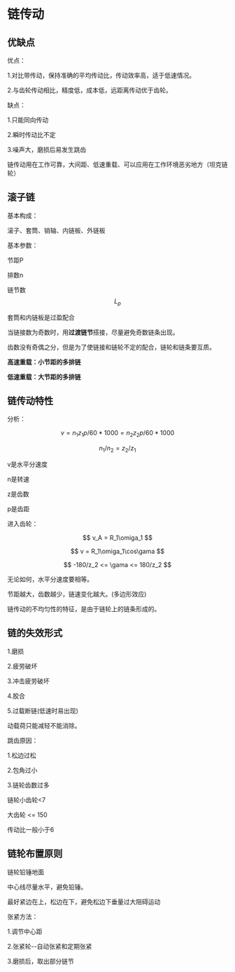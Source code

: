 # 链传动
## 优缺点

优点：

1.对比带传动，保持准确的平均传动比，传动效率高，适于低速情况。

2.与齿轮传动相比，精度低，成本低，远距离传动优于齿轮。

缺点：

1.只能同向传动

2.瞬时传动比不定

3.噪声大，磨损后易发生跳齿

链传动用在工作可靠，大间距、低速重载、可以应用在工作环境恶劣地方（坦克链轮）

## 滚子链

基本构成：

滚子、套筒、销轴、内链板、外链板

基本参数：

节距P

排数n

链节数 $$ L_p $$

套筒和内链板是过盈配合

当链接数为奇数时，用**过渡链节**搭接，尽量避免奇数链条出现。

齿数没有奇偶之分，但是为了使链接和链轮不定的配合，链轮和链条要互质。

**高速重载：小节距的多排链**

**低速重载：大节距的多排链**

## 链传动特性

分析：

$$ v = n_1z_1p/60*1000 = n_2z_2p/60*1000 $$

$$ n_1/n_2 = z_2/z_1 $$

v是水平分速度

n是转速

z是齿数

p是齿距

进入齿轮：

$$ v_A = R_1\omiga_1 $$

$$ v = R_1\omiga_1\cos\gama $$

$$ -180/z_2 <= \gama <= 180/z_2 $$

无论如何，水平分速度要相等。

节距越大，齿数越少，链速变化越大。(多边形效应)

链传动的不均匀性的特征，是由于链轮上的链条形成的。

## 链的失效形式

1.磨损

2.疲劳破坏

3.冲击疲劳破坏

4.胶合

5.过载断链(低速时易出现)

动载荷只能减轻不能消除。

跳齿原因：

1.松边过松

2.包角过小

3.链轮齿数过多

链轮小齿轮<7

大齿轮 <= 150

传动比一般小于6

## 链轮布置原则

链轮铅锤地面

中心线尽量水平，避免铅锤。

最好紧边在上，松边在下，避免松边下垂量过大阻碍运动

张紧方法：

1.调节中心距

2.张紧轮--自动张紧和定期张紧

3.磨损后，取出部分链节


